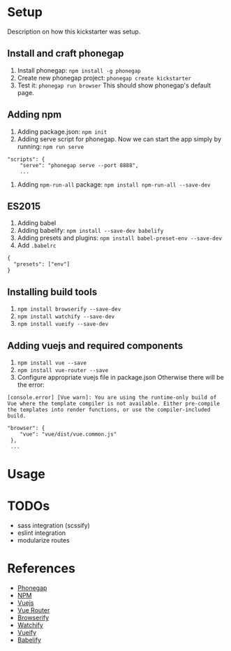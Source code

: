 # Setup
Description on how this kickstarter was setup.

## Install and craft phonegap
1. Install phonegap: `npm install -g phonegap`
1. Create new phonegap project: `phonegap create kickstarter`
1. Test it: `phonegap run browser`
This should show phonegap's default page.

## Adding npm
1. Adding package.json: `npm init`
1. Adding serve script for phonegap. Now we can start the app simply by running: `npm run serve`
```
"scripts": {
    "serve": "phonegap serve --port 8888",
    ...
```
1. Adding `npm-run-all` package: `npm install npm-run-all --save-dev`

## ES2015
1. Adding babel
1. Adding babelify: `npm install --save-dev babelify`
1. Adding presets and plugins: `npm install babel-preset-env --save-dev`
1. Add `.babelrc`
```
{
  "presets": ["env"]
}
```

## Installing build tools
1. `npm install browserify --save-dev`
1. `npm install watchify --save-dev`
1. `npm install vueify --save-dev`

## Adding vuejs and required components
1. `npm install vue --save`
1. `npm install vue-router --save`
1. Configure appropriate vuejs file in package.json
Otherwise there will be the error:
```
[console.error] [Vue warn]: You are using the runtime-only build of Vue where the template compiler is not available. Either pre-compile the templates into render functions, or use the compiler-included build.
```

```
"browser": {
    "vue": "vue/dist/vue.common.js"
 },
 ...
```

# Usage

# TODOs
* sass integration (scssify)
* eslint integration
* modularize routes

# References
* [Phonegap](https://phonegap.com/)
* [NPM](https://www.npmjs.com/)
* [Vuejs](https://vuejs.org/)
* [Vue Router](https://www.npmjs.com/package/vue-router)
* [Browserify](https://www.npmjs.com/package/browserify)
* [Watchify](https://www.npmjs.com/package/watchify)
* [Vueify](https://www.npmjs.com/package/vueify)
* [Babelify](https://www.npmjs.com/package/babelify)